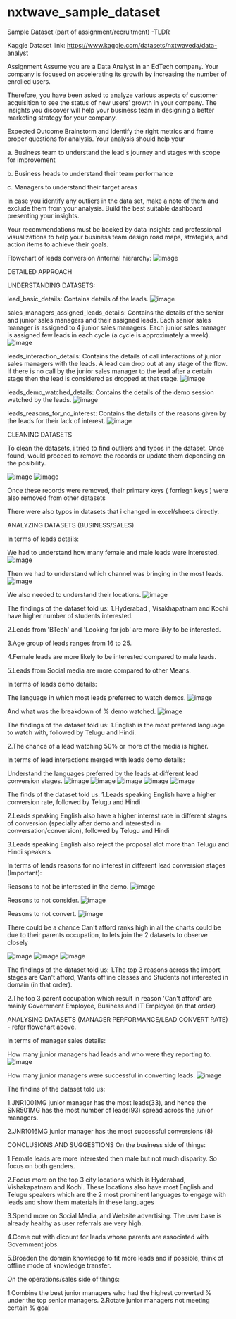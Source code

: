 # nxtwave_sample_dataset
Sample Dataset (part of assignment/recruitment) -TLDR


Kaggle Dataset link: https://www.kaggle.com/datasets/nxtwaveda/data-analyst

Assignment
Assume you are a Data Analyst in an EdTech company. Your company is focused on accelerating its growth by increasing the number of enrolled users.

Therefore, you have been asked to analyze various aspects of customer acquisition to see the status of new users’ growth in your company. The insights you discover will help your business team in designing a better marketing strategy for your company.

Expected Outcome
Brainstorm and identify the right metrics and frame proper questions for analysis. Your analysis should help your

a. Business team to understand the lead's journey and stages with scope for improvement

b. Business heads to understand their team performance

c. Managers to understand their target areas

In case you identify any outliers in the data set, make a note of them and exclude them from your analysis.
Build the best suitable dashboard presenting your insights.

Your recommendations must be backed by data insights and professional visualizations to help your business team design road maps, strategies, and action items to achieve their goals.

Flowchart of leads conversion /internal hierarchy:
![image](https://user-images.githubusercontent.com/6307592/195079362-40296e30-a56b-4777-a004-fd8f81a4b824.png)



DETAILED APPROACH

UNDERSTANDING DATASETS:


lead_basic_details: Contains details of the leads.
![image](https://user-images.githubusercontent.com/6307592/195073810-0707332d-b591-4215-ac30-dcc986623a67.png)


sales_managers_assigned_leads_details: Contains the details of the senior and junior sales managers and their assigned leads.
Each senior sales manager is assigned to 4 junior sales managers.
Each junior sales manager is assigned few leads in each cycle (a cycle is approximately a week).
![image](https://user-images.githubusercontent.com/6307592/195074159-e297be78-10ca-451f-aa95-10c07300c24c.png)


leads_interaction_details: Contains the details of call interactions of junior sales managers with the leads.
A lead can drop out at any stage of the flow. If there is no call by the junior sales manager to the lead after a certain stage then the lead is considered as dropped at that stage.
![image](https://user-images.githubusercontent.com/6307592/195074063-de85d9ad-440d-42b8-896c-088c45758f68.png)


leads_demo_watched_details: Contains the details of the demo session watched by the leads.
![image](https://user-images.githubusercontent.com/6307592/195073887-a063ebe0-ebe0-4754-9c9d-3a652c2c597c.png)


leads_reasons_for_no_interest: Contains the details of the reasons given by the leads for their lack of interest.
![image](https://user-images.githubusercontent.com/6307592/195074126-0d39b840-3c99-4c7b-aec5-457fffd1deab.png)



CLEANING DATASETS

To clean the datasets, i tried to find outliers and typos in the dataset. Once found, would proceed to remove the records or update them depending on the posibility.

![image](https://user-images.githubusercontent.com/6307592/195076760-9af99239-e053-4000-804b-9a1182ec4083.png)
![image](https://user-images.githubusercontent.com/6307592/195076879-94732495-57bf-41a3-bb73-fc7ac4eb46b8.png)

Once these records were removed, their primary keys ( forriegn keys ) were also removed from other datasets

There were also typos in datasets that i changed in excel/sheets directly.


ANALYZING DATASETS (BUSINESS/SALES)

In terms of leads details: 

We had to understand how many female and male leads were interested. 
![image](https://user-images.githubusercontent.com/6307592/195077409-dab07c84-f229-4b85-a486-44349e8fd8ac.png)

Then we had to understand which channel was bringing in the most leads.
![image](https://user-images.githubusercontent.com/6307592/195077587-b976506c-c89a-434d-b0c2-b50dcd11098f.png)

We also needed to understand their locations.
![image](https://user-images.githubusercontent.com/6307592/195077721-bf3a6b8d-9f65-4864-b27f-0f7ffa369820.png)

The findings of the dataset told us:
1.Hyderabad , Visakhapatnam and Kochi have higher number of students interested.

2.Leads from 'BTech' and 'Looking for job' are more likly to be interested.

3.Age group of leads ranges from 16 to 25.

4.Female leads are more likely to be interested compared to male leads.

5.Leads from Social media are more compared to other Means.

In terms of leads demo details: 

The language in which most leads preferred to watch demos.
![image](https://user-images.githubusercontent.com/6307592/195078406-e5785d0b-f638-447a-8287-3afb7aa662be.png)

And what was the breakdown of % demo watched.
![image](https://user-images.githubusercontent.com/6307592/195078709-d97b4655-041e-4c26-bb77-52d8d5bb4108.png)

The findings of the dataset told us:
1.English is the most prefered language to watch with, followed by Telugu and Hindi.

2.The chance of a lead watching 50% or more of the media is higher.

In terms of lead interactions merged with leads demo details:

Understand the languages preferred by the leads at different lead conversion stages.
![image](https://user-images.githubusercontent.com/6307592/195079560-b22645c3-3bce-4b53-a539-92196aa60da4.png)
![image](https://user-images.githubusercontent.com/6307592/195079607-143cb7a2-e870-4976-ac57-2b4701b19ad0.png)
![image](https://user-images.githubusercontent.com/6307592/195079674-ed1654e7-b3a1-4669-ae0a-2c1ab76e9bb2.png)
![image](https://user-images.githubusercontent.com/6307592/195079807-c92044c9-c137-445b-b138-2c4539b71dac.png)
![image](https://user-images.githubusercontent.com/6307592/195079860-35e8cad4-9ead-4bef-a96b-b034224ed6b8.png)

The finds of the dataset told us:
1.Leads speaking English have a higher conversion rate, followed by Telugu and Hindi

2.Leads speaking English also have a higher interest rate in different stages of conversion (specially after demo and interested in conversation/conversion), followed by Telugu and Hindi

3.Leads speaking English also reject the proposal alot more than Telugu and Hindi speakers


In terms of leads reasons for no interest in different lead conversion stages (Important):

Reasons to not be interested in the demo.
![image](https://user-images.githubusercontent.com/6307592/195080264-2d41e54e-4db8-418a-93dc-728453c4a1cf.png)

Reasons to not consider.
![image](https://user-images.githubusercontent.com/6307592/195080474-864d7707-9c74-429b-bddc-86c77f409e02.png)

Reasons to not convert.
![image](https://user-images.githubusercontent.com/6307592/195080694-7ab346a0-fb3c-448a-b4bb-ce6ae5807e4c.png)

There could be a chance Can't afford ranks high in all the charts could be due to their parents occupation, 
to lets join the 2 datasets to observe closely

![image](https://user-images.githubusercontent.com/6307592/195080845-cb206f8d-4b62-436f-91ae-a821b578e380.png)
![image](https://user-images.githubusercontent.com/6307592/195080898-0114007f-ba58-40d4-8aac-11450e096596.png)
![image](https://user-images.githubusercontent.com/6307592/195080947-b2472450-920e-4e0a-9f67-abc4bbd0257b.png)

The findings of the dataset told us: 
1.The top 3 reasons across the import stages are Can't afford, Wants offline classes and Students not interested in domain (in that order).

2.The top 3 parent occupation which result in reason 'Can't afford' are mainly Government Employee, Business and IT Employee (in that order)

ANALYSING DATASETS (MANAGER PERFORMANCE/LEAD CONVERT RATE) - refer flowchart above.

In terms of manager sales details:

How many junior managers had leads and who were they reporting to.
![image](https://user-images.githubusercontent.com/6307592/195081386-69cef0da-3f77-4d8f-8d38-c2ce5d214f1d.png)

How many junior managers were successful in converting leads.
![image](https://user-images.githubusercontent.com/6307592/195081555-33631c75-585e-41d7-b01e-b819a5e1a05b.png)

The findins of the dataset told us:

1.JNR1001MG junior manager has the most leads(33), and hence the SNR501MG has the most number of leads(93) spread across the junior managers.

2.JNR1016MG junior manager has the most successful conversions (8)


CONCLUSIONS AND SUGGESTIONS 
On the business side of things:

1.Female leads are more interested then male but not much disparity. So focus on both genders.

2.Focus more on the top 3 city locations which is Hyderabad, Vishakapatnam and Kochi. These locations also have most English and Telugu speakers which are the 2 most prominent languages to engage with leads and show them materials in these languages

3.Spend more on Social Media, and Website advertising. The user base is already healthy as user referrals are very high.

4.Come out with dicount for leads whose parents are associated with Government jobs.

5.Broaden the domain knowledge to fit more leads and if possible, think of offline mode of knowledge transfer.

On the operations/sales side of things:

1.Combine the best junior managers who had the highest converted % under the top senior managers.
2.Rotate junior managers not meeting certain % goal
